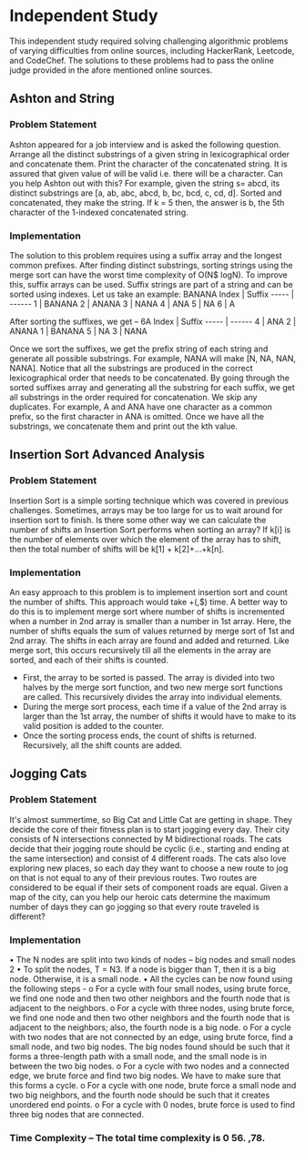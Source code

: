 # Independent Study
This independent study required solving challenging algorithmic problems of varying difficulties
from online sources, including HackerRank, Leetcode, and CodeChef. The solutions to these
problems had to pass the online judge provided in the afore mentioned online sources.

## Ashton and String
### Problem Statement
Ashton appeared for a job interview and is asked the following question. Arrange all the distinct substrings of a given string in lexicographical order and concatenate them. Print the character of the concatenated string. It is assured that given value of will be valid i.e.
there will be a character. Can you help Ashton out with this?
For example, given the string s= abcd, its distinct substrings are [a, ab, abc, abcd, b, bc, bcd, c, cd, d]. Sorted and concatenated, they make the string. If k = 5 then, the answer is b, the 5th character of the 1-indexed concatenated string.

### Implementation
The solution to this problem requires using a suffix array and the longest common prefixes. After finding distinct substrings, sorting strings using the merge sort can have the worst time complexity of O(N$ logN). To improve this, suffix arrays can be used. Suffix strings are part of a string and can be sorted using indexes. 
Let us take an example: BANANA
Index | Suffix
----- | ------
1 | BANANA
2 | ANANA
3 | NANA
4 | ANA
5 | NA
6 | A

After sorting the suffixes, we get – 6A
Index | Suffix
----- | ------
4 | ANA
2 | ANANA
1 | BANANA 
5 | NA
3 | NANA

Once we sort the suffixes, we get the prefix string of each string and generate all possible substrings. For example, NANA will make [N, NA, NAN, NANA]. Notice that all the substrings are produced in the correct lexicographical order that needs to be concatenated. By going through the sorted suffixes array and generating all the substring for each suffix, we get all substrings in the order required for concatenation. We skip any duplicates. For example, A and ANA have one character as a common prefix, so the first character in ANA is omitted. Once we have all the substrings, we concatenate them and print out the kth value.

## Insertion Sort Advanced Analysis
### Problem Statement 
Insertion Sort is a simple sorting technique which was covered in previous challenges. Sometimes, arrays may be too large for us to wait around for insertion sort to finish. Is there some other way we can calculate the number of shifts an Insertion Sort performs when
sorting an array?
If k\[i] is the number of elements over which the element of the array has to shift, then the total number of shifts will be k[1] + k[2]+...+k[n].

### Implementation 
An easy approach to this problem is to implement insertion sort and count the number of shifts. This approach would take +(,$) time. A better way to do this is to implement merge sort where number of shifts is incremented when a number in 2nd array is smaller than a number in 1st array. Here, the number of shifts equals the sum of values returned by merge sort of 1st and 2nd array. The shifts in each array are found and added and returned. Like merge sort, this occurs recursively till all the elements in the array are sorted, and each of their shifts is counted.
- First, the array to be sorted is passed. The array is divided into two halves by the merge sort function, and two new merge sort functions are called. This recursively divides the array into individual elements.
- During the merge sort process, each time if a value of the 2nd array is larger than the 1st array, the number of shifts it would have to make to its valid position is added to the counter.
- Once the sorting process ends, the count of shifts is returned. Recursively, all the shift counts are added.

## Jogging Cats
### Problem Statement
It's almost summertime, so Big Cat and Little Cat are getting in shape. They decide the core of their fitness plan is to start jogging every day.
Their city consists of N intersections connected by M bidirectional roads. The cats decide that their jogging route should be cyclic (i.e., starting and ending at the same intersection) and consist of 4 different roads.
The cats also love exploring new places, so each day they want to choose a new route to jog on that is not equal to any of their previous routes. Two routes are considered to be equal if their sets of component roads are equal.
Given a map of the city, can you help our heroic cats determine the maximum number of days they can go jogging so that every route traveled is different?
### Implementation
• The N nodes are split into two kinds of nodes – big nodes and small nodes 2
• To split the nodes, T = N3. If a node is bigger than T, then it is a big node. Otherwise, it is a small node.
• All the cycles can be now found using the following steps -
o For a cycle with four small nodes, using brute force, we find one node and then
two other neighbors and the fourth node that is adjacent to the neighbors.
o For a cycle with three nodes, using brute force, we find one node and then two
other neighbors and the fourth node that is adjacent to the neighbors; also, the
fourth node is a big node.
o For a cycle with two nodes that are not connected by an edge, using brute force,
find a small node, and two big nodes. The big nodes found should be such that it forms a three-length path with a small node, and the small node is in between the two big nodes.
o For a cycle with two nodes and a connected edge, we brute force and find two big nodes. We have to make sure that this forms a cycle.
o For a cycle with one node, brute force a small node and two big neighbors, and the fourth node should be such that it creates unordered end points.
o For a cycle with 0 nodes, brute force is used to find three big nodes that are connected.
### Time Complexity – The total time complexity is 0 56. ,78.
